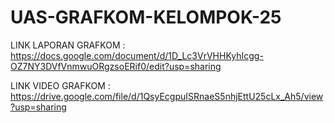 # UAS-GRAFKOM-KELOMPOK-25
LINK LAPORAN GRAFKOM : https://docs.google.com/document/d/1D_Lc3VrVHHKyhIcgg-OZ7NY3DVfVnmwuORgzsoERif0/edit?usp=sharing

LINK VIDEO GRAFKOM : https://drive.google.com/file/d/1QsyEcgpuISRnaeS5nhjEttU25cLx_Ah5/view?usp=sharing
